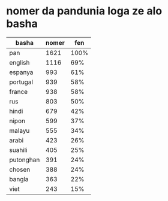 # nomer da pandunia loga ze alo basha

| basha | nomer | fen |
|-------|-------|-----|
| pan | 1621 | 100% |
| english | 1116 | 69% |
| espanya | 993 | 61% |
| portugal | 939 | 58% |
| france | 938 | 58% |
| rus | 803 | 50% |
| hindi | 679 | 42% |
| nipon | 599 | 37% |
| malayu | 555 | 34% |
| arabi | 423 | 26% |
| suahili | 405 | 25% |
| putonghan | 391 | 24% |
| chosen | 388 | 24% |
| bangla | 363 | 22% |
| viet | 243 | 15% |
